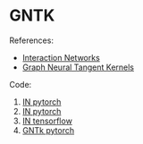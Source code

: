 # GNTK


References:

* [Interaction Networks](https://arxiv.org/pdf/1612.00222.pdf)
* [Graph Neural Tangent Kernels](https://arxiv.org/pdf/1905.13192.pdf)

Code:

1. [IN pytorch](https://github.com/higgsfield/interaction_network_pytorch)
2. [IN pytorch](https://github.com/ToruOwO/InteractionNetwork-pytorch)
3. [IN tensorflow](https://github.com/jsikyoon/Interaction-networks_tensorflow)
4. [GNTk pytorch](https://github.com/KangchengHou/gntk)
